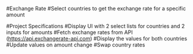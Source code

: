 #Exchange Rate
#Select countries to get the exchange rate for a specific amount

#Project Specifications
#Display UI with 2 select lists for countries and 2 inputs for amounts
#Fetch exchange rates from API (https://api.exchangerate-api.com)
#Display the values for both countries
#Update values on amount change
#Swap country rates
